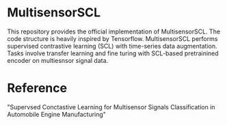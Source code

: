 # MultisensorSCL
This repository provides the official implementation of MultisensorSCL. The code structure is heavily inspired by Tensorflow. MultisensorSCL performs supervised contrastive learning (SCL) with time-series data augmentation. Tasks involve transfer learning and fine turing with SCL-based pretrainined encoder on multiesnsor signal data.


# Reference
"Supervsed Conctastive Learning for Multisensor Signals Classification in Automobile Engine Manufacturing"
